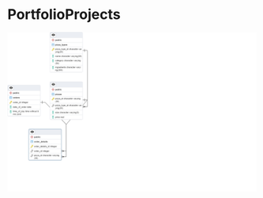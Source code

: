 # PortfolioProjects

![alt text](https://github.com/AmruthaGangadhara/PortfolioProjects/blob/main/pizzasales/ERD%20PIzza_sales.pgerd.png?raw=true)
